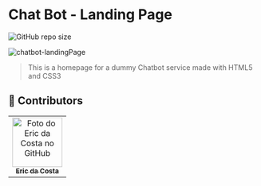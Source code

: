 # Chat Bot - Landing Page

![GitHub repo size](https://img.shields.io/github/repo-size/oericdacosta/README-template?style=for-the-badge)

![chatbot-landingPage](https://user-images.githubusercontent.com/94540961/159124118-29fb3fef-991e-4aa3-9431-6c65c7998980.png)

> This is a homepage for a dummy Chatbot service made with HTML5 and CSS3


## 🤝 Contributors

<table>
  <tr>
    <td align="center">
      <a href="https://github.com/oericdacosta">
        <img src="https://avatars.githubusercontent.com/u/94540961?v=4" width="100px;" alt="Foto do Eric da Costa no GitHub"/><br>
        <sub>
          <b>Eric da Costa</b>
        </sub>
      </a>
    </td>
  </tr>
</table>
